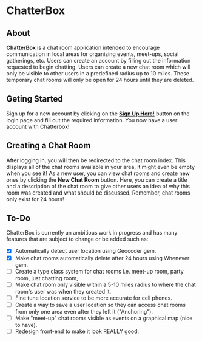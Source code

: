 # ChatterBox

## About
**ChatterBox** is a chat room application intended to encourage communication in local areas for organizing events, meet-ups, social gatherings, etc. Users can create an account by filling out the information requested to begin chatting. Users can create a new chat room which will only be visible to other users in a predefined radius up to 10 miles. These temporary chat rooms will only be open for 24 hours until they are deleted.

## Geting Started
Sign up for a new account by clicking on the [**Sign Up Here!**](http://chatterbocks.herokuapp.com/sign_up) button on the login page and fill out the required information. You now have a user account with Chatterbox!

## Creating a Chat Room
After logging in, you will then be redirected to the chat room index. This displays all of the chat rooms available in your area, it might even be empty when you see it! As a new user, you can view chat rooms and create new ones by clicking the **New Chat Room** button. Here, you can create a title and a description of the chat room to give other users an idea of why this room was created and what should be discussed. Remember, chat rooms only exist for 24 hours!

## To-Do
ChatterBox is currently an ambitious work in progress and has many features that are subject to change or be added such as:

- [x] Automatically detect user location using Geocoder gem.
- [x] Make chat rooms automatically delete after 24 hours using Whenever gem.
- [ ] Create a type class system for chat rooms i.e. meet-up room, party room, just chatting room, 
- [ ] Make chat room only visible within a 5-10 miles radius to where the chat room's user was when they created it.
- [ ] Fine tune location service to be more accurate for cell phones.
- [ ] Create a way to save a user location so they can access chat rooms from only one area even after they left it ("Anchoring").
- [ ] Make "meet-up" chat rooms visible as events on a graphical map (nice to have).
- [ ] Redesign front-end to make it look REALLY good.
